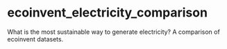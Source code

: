 # ecoinvent_electricity_comparison
What is the most sustainable way to generate electricity? A comparison of ecoinvent datasets.
